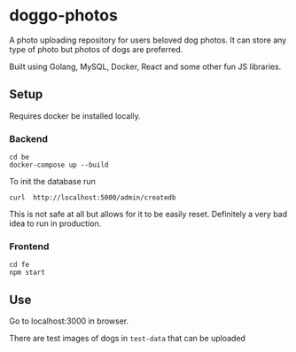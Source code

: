 # doggo-photos

A photo uploading repository for users beloved dog photos. It can store any type of photo but photos of dogs are preferred.

Built using Golang, MySQL, Docker, React and some other fun JS libraries.

## Setup

Requires docker be installed locally.

### Backend

```
cd be
docker-compose up --build
```

To init the database run

```
curl  http://localhost:5000/admin/createdb  
```

This is not safe at all but allows for it to be easily reset. Definitely a very bad idea to run in production.

### Frontend
```
cd fe
npm start
```

## Use

Go to localhost:3000 in browser.

There are test images of dogs in `test-data` that can be uploaded
